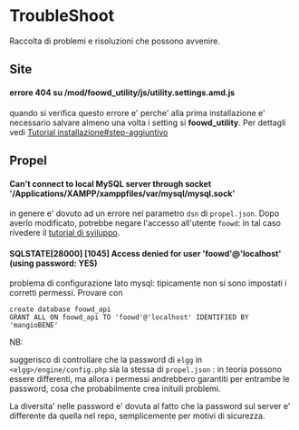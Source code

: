 TroubleShoot
============

Raccolta di problemi e risoluzioni che possono avvenire.

Site
-----

#### errore 404 su <sito>/mod/foowd_utility/js/utility.settings.amd.js

quando si verifica questo errore e' perche' alla prima installazione e' necessario salvare almeno una volta i setting si **foowd_utility**. Per dettagli vedi [Tutorial installazione#step-aggiuntivo](Tutorial_installazione.md#step-aggiuntivo)


Propel
------

#### Can't connect to local MySQL server through socket '/Applications/XAMPP/xamppfiles/var/mysql/mysql.sock'

in genere e' dovuto ad un errore nel parametro `dsn` di `propel.json`. Dopo averlo modificato, potrebbe negare l'accesso all'utente `foowd`: in tal caso rivedere il [tutorial di sviluppo](Tutorial_installazione.md).


#### SQLSTATE[28000] [1045] Access denied for user 'foowd'@'localhost' (using password: YES)

problema di configurazione lato mysql: tipicamente non si sono impostati i corretti permessi. Provare con 
````
create database foowd_api
GRANT ALL ON foowd_api TO 'foowd'@'localhost' IDENTIFIED BY 'mangioBENE'
````
NB:

suggerisco di controllare che la password di `elgg` in `<elgg>/engine/config.php` sia la stessa di `propel.json` : in teoria possono essere differenti, ma allora i permessi andrebbero garantiti per entrambe le password, cosa che probabilmente crea inituili problemi.

La diversita' nelle password e' dovuta al fatto che la password sul server e' differente da quella nel repo, semplicemente per motivi di sicurezza.